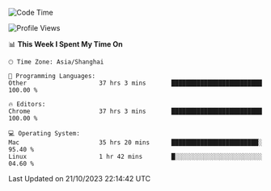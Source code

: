 <!--START_SECTION:waka-->
![Code Time](http://img.shields.io/badge/Code%20Time-1%2C436%20hrs-blue)

![Profile Views](http://img.shields.io/badge/Profile%20Views-0-blue)

📊 **This Week I Spent My Time On** 

```text
🕑︎ Time Zone: Asia/Shanghai

💬 Programming Languages: 
Other                    37 hrs 3 mins       █████████████████████████   100.00 % 

🔥 Editors: 
Chrome                   37 hrs 3 mins       █████████████████████████   100.00 % 

💻 Operating System: 
Mac                      35 hrs 20 mins      ████████████████████████░   95.40 % 
Linux                    1 hr 42 mins        █░░░░░░░░░░░░░░░░░░░░░░░░   04.60 % 
```


 Last Updated on 21/10/2023 22:14:42 UTC
<!--END_SECTION:waka-->